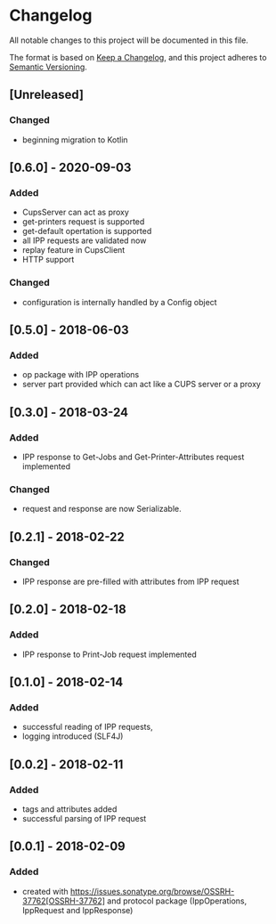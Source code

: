 # Changelog

All notable changes to this project will be documented in this file.

The format is based on [Keep a Changelog](https://keepachangelog.com/en/1.0.0/),
and this project adheres to [Semantic Versioning](https://semver.org/spec/v2.0.0.html).



## [Unreleased]

### Changed

* beginning migration to Kotlin


## [0.6.0] - 2020-09-03

### Added

* CupsServer can act as proxy
* get-printers request is supported
* get-default opertation is supported
* all IPP requests are validated now
* replay feature in CupsClient
* HTTP support

### Changed

* configuration is internally handled by a Config object


## [0.5.0] - 2018-06-03

### Added

* op package with IPP operations
* server part provided which can act like a CUPS server or a proxy



## [0.3.0] - 2018-03-24

### Added

* IPP response to Get-Jobs and Get-Printer-Attributes request implemented

### Changed

* request and response are now Serializable.



## [0.2.1] - 2018-02-22

### Changed

* IPP response are pre-filled with attributes from IPP request



## [0.2.0] - 2018-02-18

### Added

* IPP response to Print-Job request implemented



## [0.1.0] - 2018-02-14

### Added

* successful reading of IPP requests,
* logging introduced (SLF4J)



## [0.0.2] - 2018-02-11

### Added

* tags and attributes added
* successful parsing of IPP request



## [0.0.1] - 2018-02-09

### Added

* created with https://issues.sonatype.org/browse/OSSRH-37762[OSSRH-37762]
  and protocol package (IppOperations, IppRequest and IppResponse)
